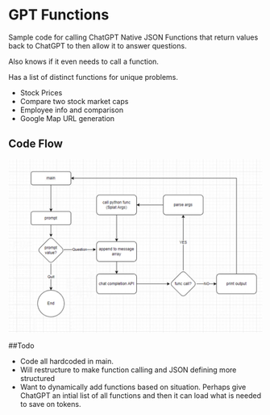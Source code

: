# GPT Functions

Sample code for calling ChatGPT Native JSON Functions that return values back to ChatGPT to then allow it to answer questions.

Also knows if it even needs to call a function.

Has a list of distinct functions for unique problems.

* Stock Prices
* Compare two stock market caps
* Employee info and comparison
* Google Map URL generation

## Code Flow
![](documentation/code_flow.png)

##Todo
* Code all hardcoded in main. 
* Will restructure to make function calling and JSON defining more structured
* Want to dynamically add functions based on situation. Perhaps give ChatGPT an intial list of all functions and then it can load what is needed to save on tokens.
